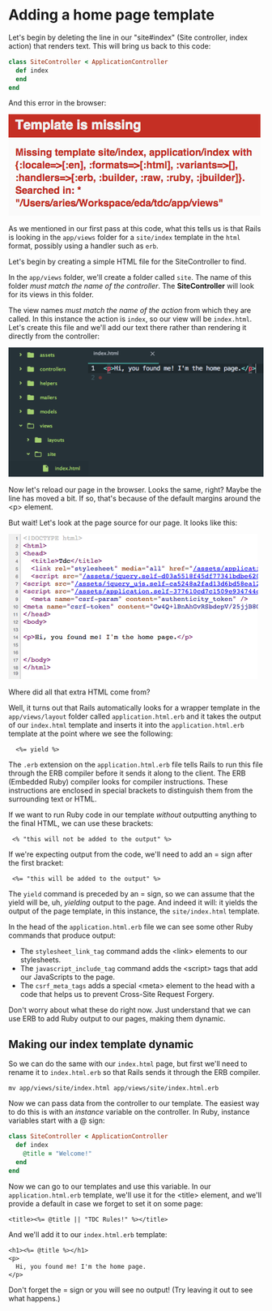# Adding a home page template

Let's begin by deleting the line in our "site#index" (Site controller, index action) that renders text. This will bring us back to this code:

```ruby
class SiteController < ApplicationController
  def index
  end
end
```

And this error in the browser:

![Missing template](/images/missing-template.png)

As we mentioned in our first pass at this code, what this tells us is that Rails is looking in the `app/views` folder for a `site/index` template in the `html` format, possibly using a handler such as `erb`.

Let's begin by creating a simple HTML file for the SiteController to find.

In the `app/views` folder, we'll create a folder called `site`. The name of this folder *must match the name of the controller*. The **SiteController** will look for its views in this folder.

The view names *must match the name of the action* from which they are called. In this instance the action is `index`, so our view will be `index.html`. Let's create this file and we'll add our text there rather than rendering it directly from the controller:

![Site index.html template](/images/site-index-html-template.png)

Now let's reload our page in the browser. Looks the same, right? Maybe the line has moved a bit. If so, that's because of the default margins around the &lt;p&gt; element.

But wait! Let's look at the page source for our page. It looks like this:

![index.html template page source](/images/index-html-template-source.png)

Where did all that extra HTML come from?

Well, it turns out that Rails automatically looks for a wrapper template in the `app/views/layout` folder called `application.html.erb` and it takes the output of our `index.html` template and inserts it into the `application.html.erb` template at the point where we see the following:

```erb
  <%= yield %>
```

The `.erb` extension on the `application.html.erb` file tells Rails to run this file through the ERB compiler before it sends it along to the client. The ERB (Embedded Ruby) compiler looks for compiler instructions. These instructions are enclosed in special brackets to distinguish them from the surrounding text or HTML.

If we want to run Ruby code in our template *without* outputting anything to the final HTML, we can use these brackets:

```erb
 <% "this will not be added to the output" %>
```

If we're expecting output from the code, we'll need to add an = sign after the first bracket:

```erb
 <%= "this will be added to the output" %>
```

The `yield` command is preceded by an = sign, so we can assume that the yield will be, uh, *yielding* output to the page. And indeed it will: it yields the output of the page template, in this instance, the `site/index.html` template.

In the head of the `application.html.erb` file we can see some other Ruby commands that produce output:

  - The `stylesheet_link_tag` command adds the &lt;link&gt; elements to our stylesheets.
  - The `javascript_include_tag` command adds the &lt;script&gt; tags that add our JavaScripts to the page.
  - The `csrf_meta_tags` adds a special &lt;meta&gt; element to the head with a code that helps us to prevent Cross-Site Request Forgery.

Don't worry about what these do right now. Just understand that we can use ERB to add Ruby output to our pages, making them dynamic.

## Making our index template dynamic

So we can do the same with our `index.html` page, but first we'll need to rename it to `index.html.erb` so that Rails sends it through the ERB compiler.

```
mv app/views/site/index.html app/views/site/index.html.erb
```

Now we can pass data from the controller to our template. The easiest way to do this is with an *instance* variable on the controller. In Ruby, instance variables start with a @ sign:

```ruby
class SiteController < ApplicationController
  def index
    @title = "Welcome!"
  end
end
```

Now we can go to our templates and use this variable. In our `application.html.erb` template, we'll use it for the &lt;title&gt; element, and we'll provide a default in case we forget to set it on some page:

```erb
<title><%= @title || "TDC Rules!" %></title>
```

And we'll add it to our `index.html.erb` template:

```erb
<h1><%= @title %></h1>
<p>
  Hi, you found me! I'm the home page.
</p>
```

Don't forget the = sign or you will see no output! (Try leaving it out to see what happens.)
